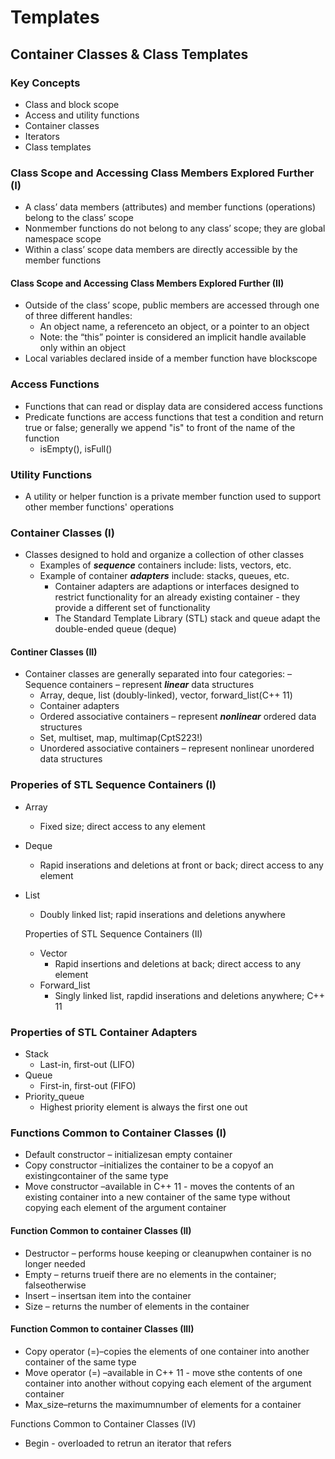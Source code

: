# Templates

## Container Classes & Class Templates 

### Key Concepts 
- Class and block scope
- Access and utility functions
- Container classes
- Iterators
- Class templates

### Class Scope and Accessing Class Members Explored Further (I)
- A class’ data members (attributes) and member functions (operations) belong to the class’ scope
- Nonmember functions do not belong to any class’ scope; they are global namespace scope
- Within a class’ scope data members are directly accessible by the member functions

#### Class Scope and Accessing Class Members Explored Further (II)
- Outside of the class’ scope, public members are accessed through one of three different handles:
  - An object name, a referenceto an object, or a pointer to an object
  - Note: the “this” pointer is considered an implicit handle available only within an object
- Local variables declared inside of a member function have blockscope

### Access Functions 
- Functions that can read or display data are considered access functions
- Predicate functions are access functions that test a condition and return true or false; generally we append "is" to front of the name of the function
  - isEmpty(), isFull()


### Utility Functions 
- A utility or helper function is a private member function used to support other member functions' operations

### Container Classes (I)
- Classes designed to hold and organize a collection of other classes
  - Examples of ***sequence*** containers include: lists, vectors, etc.
  - Example of container ***adapters*** include: stacks, queues, etc.
      - Container adapters are adaptions or interfaces designed to restrict functionality for an already existing container - they provide a different set of functionality
      - The Standard Template Library (STL) stack and queue adapt the double-ended queue (deque)

#### Continer Classes (II)
- Container classes are generally separated into four categories:
– Sequence containers – represent ***linear*** data structures
  - Array, deque, list (doubly-linked), vector, forward_list(C++ 11)
  - Container adapters
  - Ordered associative containers – represent ***nonlinear*** ordered data structures
  - Set, multiset, map, multimap(CptS223!)
  - Unordered associative containers – represent nonlinear
 unordered data structures

### Properies of STL Sequence Containers (I)
- Array
  - Fixed size; direct access to any element
- Deque
  - Rapid inserations and deletions at front or back; direct access to any element
- List
  - Doubly linked list; rapid inserations and deletions anywhere
 
  Properties of STL Sequence Containers (II)
  - Vector
    - Rapid insertions and deletions at back; direct access to any element
  - Forward_list
    - Singly linked list, rapdid inserations and deletions anywhere; C++ 11
   
### Properties of STL Container Adapters
  - Stack
    - Last-in, first-out (LIFO)
  - Queue
    - First-in, first-out (FIFO)
  - Priority_queue
    - Highest priority element is always the first one out
   
### Functions Common to Container Classes (I)
- Default constructor – initializesan empty container
- Copy constructor –initializes the container to be a copyof an existingcontainer of the same type
- Move constructor –available in C++ 11 - moves the contents of an existing container into a new container of the same type without copying each element of the argument container
  
#### Function Common to container Classes (II)
- Destructor – performs house keeping or cleanupwhen container is no longer needed
- Empty – returns trueif there are no elements in the container; falseotherwise
- Insert – insertsan item into the container
- Size – returns the number of elements in the container

#### Function Common to container Classes (III)
- Copy operator (=)–copies the elements of one container into another container of the same type
- Move operator (=) –available in C++ 11 - move sthe contents of one container into another without copying each element of the argument container
- Max_size–returns the maximumnumber of elements for a container

Functions Common to Container Classes (IV) 
- Begin - overloaded to retrun an iterator that refers 










